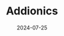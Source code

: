 ---  
layout: startup_page  
title: "Addionics"  
id: "addionics.com"  
permalink: "/addionicsaddionics.com07252024/"  
website: "https://www.addionics.com/"  
funding_round: "Series B"  
funding_amount: "$39M"  
investors: "GM Ventures, Deep Insight, Scania"  
about: "Addionics is a leading manufacturer of 3D Current Collectors that significantly improve battery performance and reduce manufacturing costs. Their drop-in solution integrates seamlessly into existing production lines, offering faster charging, increased power, and improved stability. The company partners with major OEMs and automakers globally."  
markets: "Battery Technology, Automotive, 3D Technology, Electrical Equipment, Energy Storage"  
hq: "London, England, United Kingdom"  
founded_year: "2017"  
linkedin: "https://www.linkedin.com/company/addionics"  
twitter: "https://x.com/addionics"  
instagram: ""  
facebook: ""  
crunchbase: "https://www.crunchbase.com/organization/addionics-london-united-kingdom"  
pitchbook: "https://pitchbook.com/profiles/company/277423-93"  

date_display: "25-Jul-2024"  
date: "2024-07-25"

# SEO Optimization  
meta_title: "Addionics - Series B Funding ($39M)"  
meta_description: "Addionics, Addionics is a leading manufacturer of 3D Current Collectors that significantly improve battery performance and reduce manufacturing costs. Their drop..."  
meta_keywords: "Addionics, Battery Technology, Automotive, 3D Technology, Electrical Equipment, Energy Storage, Series B funding"  
canonical_url: "https://startup.projectstartups.com/addionicsaddionics.com07252024/"  
---